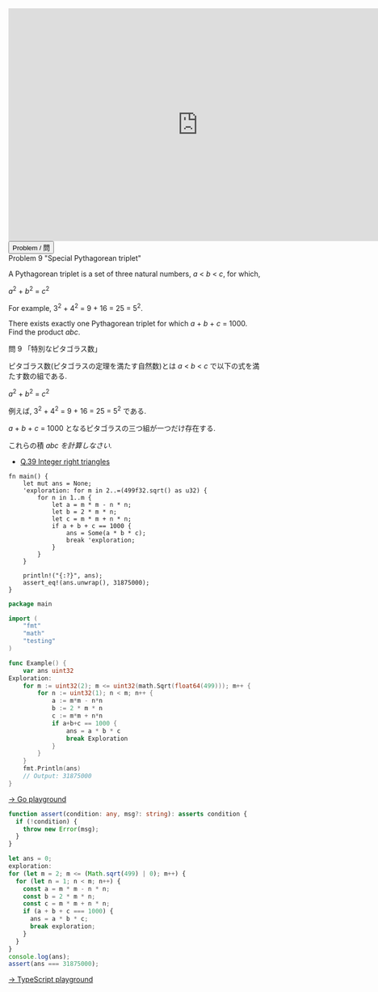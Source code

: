 <html><iframe src="https://docs.google.com/presentation/d/e/2PACX-1vTgPBoDy_VKs7ueLoACi3jIhlBTjL9t0-YJ9neaBWqF6nRTr-KM_y0l7a1ReHddjGLlDgpArbSzZS_D/embed?start=false&loop=false&delayms=60000" frameborder="0" width="750" height="460" allowfullscreen="true" mozallowfullscreen="true" webkitallowfullscreen="true"></iframe></html>

<html>
<button class="accordion" onclick="toggle('the-accordion');">Problem / 問</button>
<div id="the-accordion" class="panel w3-hide">
Problem 9 "Special Pythagorean triplet"

<p>A Pythagorean triplet is a set of three natural numbers, <var>a</var> &lt; <var>b</var> &lt; <var>c</var>, for which,</p>
<div class="center"> <var>a</var><sup>2</sup> + <var>b</var><sup>2</sup> = <var>c</var><sup>2</sup></div>
<p>For example, 3<sup>2</sup> + 4<sup>2</sup> = 9 + 16 = 25 = 5<sup>2</sup>.</p>
<p>There exists exactly one Pythagorean triplet for which <var>a</var> + <var>b</var> + <var>c</var> = 1000.<br />Find the product <var>abc</var>.</p>


問 9 「特別なピタゴラス数」

ピタゴラス数(ピタゴラスの定理を満たす自然数)とは <var>a</var> &lt; <var>b</var> &lt; <var>c</var> で以下の式を満たす数の組である.

<div class="center"> <var>a</var><sup>2</sup> + <var>b</var><sup>2</sup> = <var>c</var><sup>2</sup></div>

例えば,  3<sup>2</sup> + 4<sup>2</sup> = 9 + 16 = 25 = 5<sup>2</sup> である.

<var>a</var> + <var>b</var> + <var>c</var> = 1000 となるピタゴラスの三つ組が一つだけ存在する.

これらの積 <var>abc<var> を計算しなさい.


</div>
</html>

- [Q.39 Integer right triangles](./e39.md)

```rust,editable
fn main() {
    let mut ans = None;
    'exploration: for m in 2..=(499f32.sqrt() as u32) {
        for n in 1..m {
            let a = m * m - n * n;
            let b = 2 * m * n;
            let c = m * m + n * n;
            if a + b + c == 1000 {
                ans = Some(a * b * c);
                break 'exploration;
            }
        }
    }

    println!("{:?}", ans);
    assert_eq!(ans.unwrap(), 31875000);
}
```

```go
package main

import (
	"fmt"
	"math"
	"testing"
)

func Example() {
	var ans uint32
Exploration:
	for m := uint32(2); m <= uint32(math.Sqrt(float64(499))); m++ {
		for n := uint32(1); n < m; n++ {
			a := m*m - n*n
			b := 2 * m * n
			c := m*m + n*n
			if a+b+c == 1000 {
				ans = a * b * c
				break Exploration
			}
		}
	}
	fmt.Println(ans)
	// Output: 31875000
}
```
<html><a href="https://play.golang.org/p/pOJvWNcsUIT" target="_blank" rel="noopener noreferrer">→ Go playground</a></html>

```typescript
function assert(condition: any, msg?: string): asserts condition {
  if (!condition) {
    throw new Error(msg);
  }
}

let ans = 0;
exploration:
for (let m = 2; m <= (Math.sqrt(499) | 0); m++) {
  for (let n = 1; n < m; n++) {
    const a = m * m - n * n;
    const b = 2 * m * n;
    const c = m * m + n * n;
    if (a + b + c === 1000) {
      ans = a * b * c;
      break exploration;
    }
  }
}
console.log(ans);
assert(ans === 31875000);
```
<html><a href="https://www.typescriptlang.org/play?#code/GYVwdgxgLglg9mABAQwM6oKYCcoAoIIAmMsCAXCmAJ4A0iAtqgOYD8FqUWMYTAlBWkw5UiAmGKkkAbwBQiRDGCJcAQjET4YXolnz5UABZY4Ad0RgMZgKJZjWXIz4BuOYgC+MjzIA2GKJREAXkQABhcMAA8AB284LGRJMhlgOOVff3pEYIAmJwZEAB5g3ABZBIMAOlQARxxcABYATkbtAB9Q3jz6AGpu7V1EFKw0v3MsxABGPKQChmne-td5MQ4UccyAKnyAWjGtsBc9UQRVgCNx7MQtzfNDvRX-CHWr-O6926WFJVxkRDfzt5PQLAyYhMGLI7yZBgIJrLbnLYQO5HU5YDDIADWiEiMTiCU0yPcrg8HhWcF8FViTB+MM6MkE2Dw0KCIIAzBMABwAdgArGCQnSgA" target="_blank" rel="noopener noreferrer">→ TypeScript playground</a></html>

